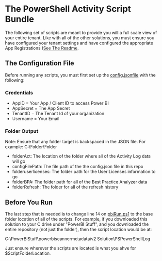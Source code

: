 # The PowerShell Activity Script Bundle

The following set of scripts are meant to provide you will a full scale view of your entire tenant. Like with all of the other solutions, you must ensure you have configured your tenant settings and have configured the appropriate App Registrations ([See The Readme](##README.md).

## The Configuration File

Before running any scripts, you must first set up the [config.jsonfile](##config.json) with the following:

### Credentials

* AppID = Your App / Client ID to access Power BI
* AppSecret = The App Secret
* TenantID = The Tenant Id of your organization
* Username = Your Email

### Folder Output

Note: Ensure that any folder target is backspaced in the JSON file. For example:
C:\\Folder\\Folder

* folderAct: The location of the folder where all of the Activity Log data will go
* configFilePath: The file path of the the config.json file in this repo
* folderuserlicenses: The folder path for the User Licenses information to go
* folderBPA: The folder path for all of the Best Practice Analyzer data
* folderRefresh: The folder for all of the refresh history

## Before You Run

The last step that is needed is to change line 14 on [pbiRun.ps1](##pbiRun.ps1) to the base folder location of all of the scripts. For example, if you downloaded this solution to your C drive under "PowerBI Stuff", and you downloaded the entire repository (not just the folder), then the script location would be at:


C:\PowerBIStuff\powerbiscannermetadata\v2 Solution\PSPowerShellLog

Just ensure wherever the scripts are located is what you ahve for $ScriptFolderLocation.

